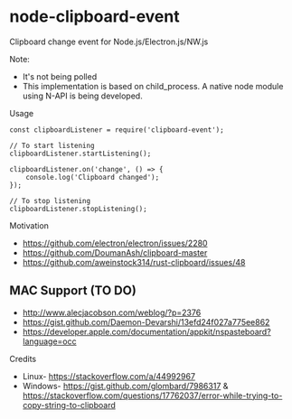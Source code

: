 # node-clipboard-event
Clipboard change event for Node.js/Electron.js/NW.js

Note:
* It's not being polled
* This implementation is based on child_process. A native node module using N-API is being developed.

Usage

```
const clipboardListener = require('clipboard-event');

// To start listening
clipboardListener.startListening();

clipboardListener.on('change', () => {
    console.log('Clipboard changed');
});

// To stop listening
clipboardListener.stopListening();

```
Motivation

* https://github.com/electron/electron/issues/2280
* https://github.com/DoumanAsh/clipboard-master
* https://github.com/aweinstock314/rust-clipboard/issues/48

## MAC Support (TO DO)

* http://www.alecjacobson.com/weblog/?p=2376
* https://gist.github.com/Daemon-Devarshi/13efd24f027a775ee862
* https://developer.apple.com/documentation/appkit/nspasteboard?language=occ

Credits

* Linux-  https://stackoverflow.com/a/44992967
* Windows- https://gist.github.com/glombard/7986317 & https://stackoverflow.com/questions/17762037/error-while-trying-to-copy-string-to-clipboard
